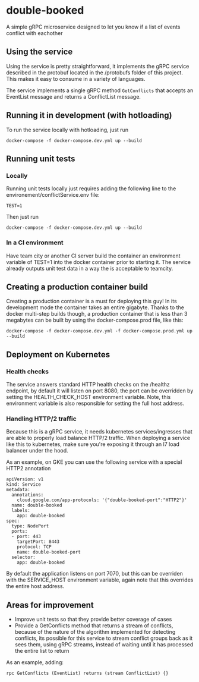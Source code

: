 # double-booked
A simple gRPC microservice designed to let you know if a list of events conflict with eachother

## Using the service
Using the service is pretty straightforward, it implements the gRPC service described in the protobuf located in the /protobufs folder of this project. This makes it easy to consume in a variety of languages.

The service implements a single gRPC method `GetConflicts` that accepts an EventList message and returns a ConflictList message.

## Running it in development (with hotloading)
To run the service locally with hotloading, just run
```
docker-compose -f docker-compose.dev.yml up --build
```

## Running unit tests
### Locally
Running unit tests locally just requires adding the following line to the environement/conflictService.env file:
```
TEST=1
```

Then just run
```
docker-compose -f docker-compose.dev.yml up --build
```

### In a CI environment
Have team city or another CI server build the container an environment variable of TEST=1 into the docker container prior to starting it. The service already outputs unit test data in a way the is acceptable to teamcity.

## Creating a production container build
Creating a production container is a must for deploying this guy! In its development mode the container takes an entire gigabyte. Thanks to the docker multi-step builds though, a production container that is less than 3 megabytes can be built by using the docker-compose.prod file, like this:
```
docker-compose -f docker-compose.dev.yml -f docker-compose.prod.yml up --build
```

## Deployment on Kubernetes
### Health checks
The service answers standard HTTP health checks on the /healthz endpoint, by default it will listen on port 8080, the port can be overridden by setting the HEALTH_CHECK_HOST environment variable. Note, this environment variable is also responsible for setting the full host address.

### Handling HTTP/2 traffic
Because this is a gRPC service, it needs kubernetes services/ingresses that are able to properly load balance HTTP/2 traffic. When deploying a service like this to kubernetes, make sure you're exposing it through an l7 load balancer under the hood. 

As an example, on GKE you can use the following service with a special HTTP2 annotation
```
apiVersion: v1
kind: Service
metadata:
  annotations:
    cloud.google.com/app-protocols: '{"double-booked-port":"HTTP2"}'
  name: double-booked
  labels:
    app: double-booked
spec:
  type: NodePort
  ports:
  - port: 443
    targetPort: 8443
    protocol: TCP
    name: double-booked-port
  selector:
    app: double-booked
```
By default the application listens on port 7070, but this can be overriden with the SERVICE_HOST environment variable, again note that this overrides the entire host address.

## Areas for improvement
- Improve unit tests so that they provide better coverage of cases
- Provide a GetConflicts method that returns a stream of conflicts, because of the nature of the algorithm implemented for detecting conflicts, its possible for this service to stream conflict groups back as it sees them, using gRPC streams, instead of waiting until it has processed the entire list to return

As an example, adding:
```
rpc GetConflicts (EventList) returns (stream ConflictList) {}
```